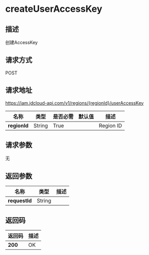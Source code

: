 # createUserAccessKey


## 描述
创建AccessKey

## 请求方式
POST

## 请求地址
https://iam.jdcloud-api.com/v1/regions/{regionId}/userAccessKey

|名称|类型|是否必需|默认值|描述|
|---|---|---|---|---|
|**regionId**|String|True||Region ID|

## 请求参数
无


## 返回参数
|名称|类型|描述|
|---|---|---|
|**requestId**|String||



## 返回码
|返回码|描述|
|---|---|
|**200**|OK|
